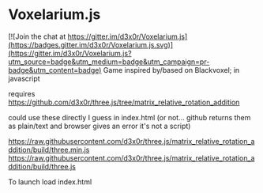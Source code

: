# Voxelarium.js

[![Join the chat at https://gitter.im/d3x0r/Voxelarium.js](https://badges.gitter.im/d3x0r/Voxelarium.js.svg)](https://gitter.im/d3x0r/Voxelarium.js?utm_source=badge&utm_medium=badge&utm_campaign=pr-badge&utm_content=badge)
Game inspired by/based on Blackvoxel; in javascript

requires 
   https://github.com/d3x0r/three.js/tree/matrix_relative_rotation_addition
   
could use these directly I guess in  index.html  (or not... github returns them as plain/text and browser gives an error it's not a script)

   https://raw.githubusercontent.com/d3x0r/three.js/matrix_relative_rotation_addition/build/three.min.js
   https://raw.githubusercontent.com/d3x0r/three.js/matrix_relative_rotation_addition/build/three.js
   
To launch load index.html


